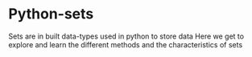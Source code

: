 # Python-sets
Sets are in built data-types used in python to store data
Here we get to explore and learn the different methods and the characteristics of sets

